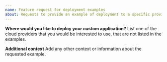 ```yaml
---
name: Feature request for deployment examples
about: Requests to provide an example of deployment to a specific provider
---
```


**Where would you like to deploy your custom application?**
List one of the cloud providers that you would be interested to use, that are not listed in the examples.

**Additional context**
Add any other context or information about the requested example.
